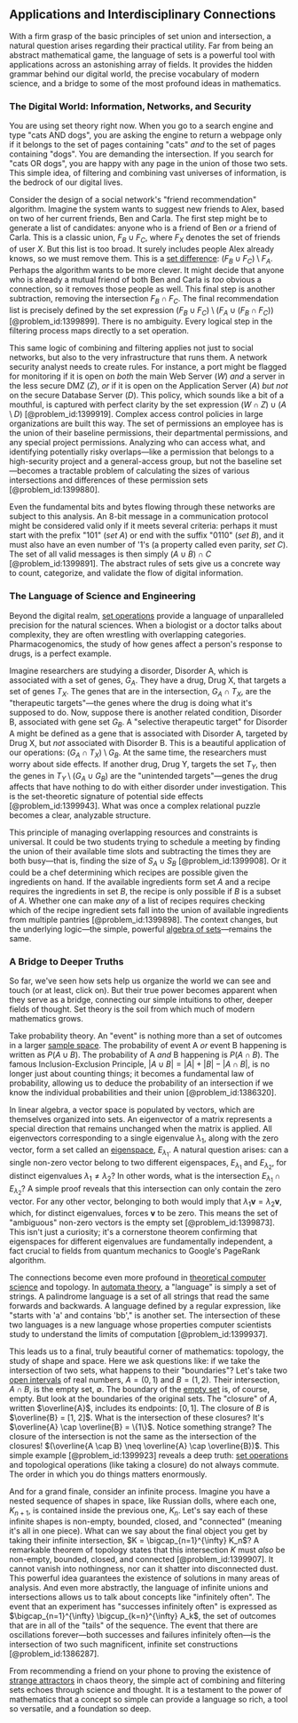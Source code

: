 ## Applications and Interdisciplinary Connections

With a firm grasp of the basic principles of set union and intersection, a natural question arises regarding their practical utility. Far from being an abstract mathematical game, the language of sets is a powerful tool with applications across an astonishing array of fields. It provides the hidden grammar behind our digital world, the precise vocabulary of modern science, and a bridge to some of the most profound ideas in mathematics.

### The Digital World: Information, Networks, and Security

You are using set theory right now. When you go to a search engine and type "cats AND dogs", you are asking the engine to return a webpage only if it belongs to the set of pages containing "cats" *and* to the set of pages containing "dogs". You are demanding the intersection. If you search for "cats OR dogs", you are happy with any page in the union of those two sets. This simple idea, of filtering and combining vast universes of information, is the bedrock of our digital lives.

Consider the design of a social network's "friend recommendation" algorithm. Imagine the system wants to suggest new friends to Alex, based on two of her current friends, Ben and Carla. The first step might be to generate a list of candidates: anyone who is a friend of Ben *or* a friend of Carla. This is a classic union, $F_B \cup F_C$, where $F_X$ denotes the set of friends of user $X$. But this list is too broad. It surely includes people Alex already knows, so we must remove them. This is a [set difference](@article_id:140410): $(F_B \cup F_C) \setminus F_A$. Perhaps the algorithm wants to be more clever. It might decide that anyone who is already a mutual friend of both Ben and Carla is *too* obvious a connection, so it removes those people as well. This final step is another subtraction, removing the intersection $F_B \cap F_C$. The final recommendation list is precisely defined by the set expression $(F_B \cup F_C) \setminus (F_A \cup (F_B \cap F_C))$ [@problem_id:1399899]. There is no ambiguity. Every logical step in the filtering process maps directly to a set operation.

This same logic of combining and filtering applies not just to social networks, but also to the very infrastructure that runs them. A network security analyst needs to create rules. For instance, a port might be flagged for monitoring if it is open on *both* the main Web Server ($W$) *and* a server in the less secure DMZ ($Z$), *or* if it is open on the Application Server ($A$) *but not* on the secure Database Server ($D$). This policy, which sounds like a bit of a mouthful, is captured with perfect clarity by the set expression $(W \cap Z) \cup (A \setminus D)$ [@problem_id:1399919]. Complex access control policies in large organizations are built this way. The set of permissions an employee has is the union of their baseline permissions, their departmental permissions, and any special project permissions. Analyzing who can access what, and identifying potentially risky overlaps—like a permission that belongs to a high-security project and a general-access group, but not the baseline set—becomes a tractable problem of calculating the sizes of various intersections and differences of these permission sets [@problem_id:1399880].

Even the fundamental bits and bytes flowing through these networks are subject to this analysis. An 8-bit message in a communication protocol might be considered valid only if it meets several criteria: perhaps it must start with the prefix "101" (*set A*) or end with the suffix "0110" (*set B*), and it must also have an even number of '1's (a property called even parity, *set C*). The set of all valid messages is then simply $(A \cup B) \cap C$ [@problem_id:1399891]. The abstract rules of sets give us a concrete way to count, categorize, and validate the flow of digital information.

### The Language of Science and Engineering

Beyond the digital realm, [set operations](@article_id:142817) provide a language of unparalleled precision for the natural sciences. When a biologist or a doctor talks about complexity, they are often wrestling with overlapping categories. Pharmacogenomics, the study of how genes affect a person's response to drugs, is a perfect example.

Imagine researchers are studying a disorder, Disorder A, which is associated with a set of genes, $G_A$. They have a drug, Drug X, that targets a set of genes $T_X$. The genes that are in the intersection, $G_A \cap T_X$, are the "therapeutic targets"—the genes where the drug is doing what it's supposed to do. Now, suppose there is another related condition, Disorder B, associated with gene set $G_B$. A "selective therapeutic target" for Disorder A might be defined as a gene that is associated with Disorder A, targeted by Drug X, but *not* associated with Disorder B. This is a beautiful application of our operations: $(G_A \cap T_X) \setminus G_B$. At the same time, the researchers must worry about side effects. If another drug, Drug Y, targets the set $T_Y$, then the genes in $T_Y \setminus (G_A \cup G_B)$ are the "unintended targets"—genes the drug affects that have nothing to do with either disorder under investigation. This is the set-theoretic signature of potential side effects [@problem_id:1399943]. What was once a complex relational puzzle becomes a clear, analyzable structure.

This principle of managing overlapping resources and constraints is universal. It could be two students trying to schedule a meeting by finding the union of their available time slots and subtracting the times they are both busy—that is, finding the size of $S_A \cup S_B$ [@problem_id:1399908]. Or it could be a chef determining which recipes are possible given the ingredients on hand. If the available ingredients form set $A$ and a recipe requires the ingredients in set $B$, the recipe is only possible if $B$ is a subset of $A$. Whether one can make *any* of a list of recipes requires checking which of the recipe ingredient sets fall into the union of available ingredients from multiple pantries [@problem_id:1399898]. The context changes, but the underlying logic—the simple, powerful [algebra of sets](@article_id:194436)—remains the same.

### A Bridge to Deeper Truths

So far, we've seen how sets help us organize the world we can see and touch (or at least, click on). But their true power becomes apparent when they serve as a bridge, connecting our simple intuitions to other, deeper fields of thought. Set theory is the soil from which much of modern mathematics grows.

Take probability theory. An "event" is nothing more than a set of outcomes in a larger [sample space](@article_id:269790). The probability of event A *or* event B happening is written as $P(A \cup B)$. The probability of A *and* B happening is $P(A \cap B)$. The famous Inclusion-Exclusion Principle, $|A \cup B| = |A| + |B| - |A \cap B|$, is no longer just about counting things; it becomes a fundamental law of probability, allowing us to deduce the probability of an intersection if we know the individual probabilities and their union [@problem_id:1386320].

In linear algebra, a vector space is populated by vectors, which are themselves organized into sets. An eigenvector of a matrix represents a special direction that remains unchanged when the matrix is applied. All eigenvectors corresponding to a single eigenvalue $\lambda_1$, along with the zero vector, form a set called an [eigenspace](@article_id:150096), $E_{\lambda_1}$. A natural question arises: can a single non-zero vector belong to two different eigenspaces, $E_{\lambda_1}$ and $E_{\lambda_2}$, for distinct eigenvalues $\lambda_1 \neq \lambda_2$? In other words, what is the intersection $E_{\lambda_1} \cap E_{\lambda_2}$? A simple proof reveals that this intersection can only contain the zero vector. For any other vector, belonging to both would imply that $\lambda_1 \mathbf{v} = \lambda_2 \mathbf{v}$, which, for distinct eigenvalues, forces $\mathbf{v}$ to be zero. This means the set of "ambiguous" non-zero vectors is the empty set [@problem_id:1399873]. This isn't just a curiosity; it's a cornerstone theorem confirming that eigenspaces for different eigenvalues are fundamentally independent, a fact crucial to fields from quantum mechanics to Google's PageRank algorithm.

The connections become even more profound in [theoretical computer science](@article_id:262639) and topology. In [automata theory](@article_id:275544), a "language" is simply a set of strings. A palindrome language is a set of all strings that read the same forwards and backwards. A language defined by a regular expression, like "starts with 'a' and contains 'bb'," is another set. The intersection of these two languages is a new language whose properties computer scientists study to understand the limits of computation [@problem_id:1399937].

This leads us to a final, truly beautiful corner of mathematics: topology, the study of shape and space. Here we ask questions like: if we take the intersection of two sets, what happens to their "boundaries"? Let's take two [open intervals](@article_id:157083) of real numbers, $A = (0, 1)$ and $B = (1, 2)$. Their intersection, $A \cap B$, is the empty set, $\emptyset$. The boundary of the [empty set](@article_id:261452) is, of course, empty. But look at the boundaries of the original sets. The "closure" of $A$, written $\overline{A}$, includes its endpoints: $[0, 1]$. The closure of $B$ is $\overline{B} = [1, 2]$. What is the intersection of these closures? It's $\overline{A} \cap \overline{B} = \{1\}$. Notice something strange? The closure of the intersection is not the same as the intersection of the closures! $(\overline{A \cap B} \neq \overline{A} \cap \overline{B})$. This simple example [@problem_id:1399923] reveals a deep truth: [set operations](@article_id:142817) and topological operations (like taking a closure) do not always commute. The order in which you do things matters enormously.

And for a grand finale, consider an infinite process. Imagine you have a nested sequence of shapes in space, like Russian dolls, where each one, $K_{n+1}$, is contained inside the previous one, $K_n$. Let's say each of these infinite shapes is non-empty, bounded, closed, and "connected" (meaning it's all in one piece). What can we say about the final object you get by taking their infinite intersection, $K = \bigcap_{n=1}^{\infty} K_n$? A remarkable theorem of topology states that this intersection $K$ must *also* be non-empty, bounded, closed, and connected [@problem_id:1399907]. It cannot vanish into nothingness, nor can it shatter into disconnected dust. This powerful idea guarantees the existence of solutions in many areas of analysis. And even more abstractly, the language of infinite unions and intersections allows us to talk about concepts like "infinitely often". The event that an experiment has "successes infinitely often" is expressed as $\bigcap_{n=1}^{\infty} \bigcup_{k=n}^{\infty} A_k$, the set of outcomes that are in all of the "tails" of the sequence. The event that there are oscillations forever—both successes and failures infinitely often—is the intersection of two such magnificent, infinite set constructions [@problem_id:1386287].

From recommending a friend on your phone to proving the existence of [strange attractors](@article_id:142008) in chaos theory, the simple act of combining and filtering sets echoes through science and thought. It is a testament to the power of mathematics that a concept so simple can provide a language so rich, a tool so versatile, and a foundation so deep.